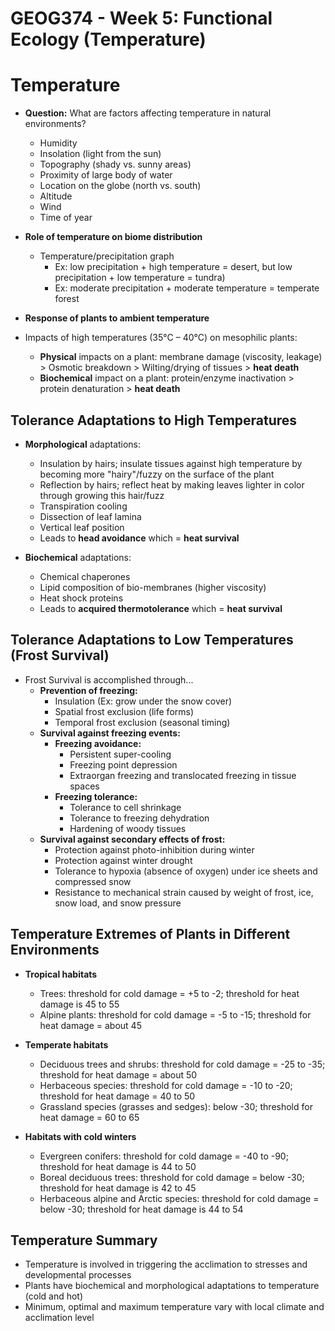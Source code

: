 # GEOG374 - Week 5: Functional Ecology (Temperature)

# Temperature
- **Question:** What are factors affecting temperature in natural environments?
    - Humidity
    - Insolation (light from the sun)
    - Topography (shady vs. sunny areas)
    - Proximity of large body of water
    - Location on the globe (north vs. south)
    - Altitude
    - Wind
    - Time of year

- **Role of temperature on biome distribution**
    - Temperature/precipitation graph
        - Ex: low precipitation + high temperature = desert, but low precipitation + low temperature = tundra)
        - Ex: moderate precipitation + moderate temperature = temperate forest

- **Response of plants to ambient temperature**

- Impacts of high temperatures (35°C – 40°C) on mesophilic plants:
    - **Physical** impacts on a plant: membrane damage (viscosity, leakage) > Osmotic breakdown > Wilting/drying of tissues > **heat death**
    - **Biochemical** impact on a plant: protein/enzyme inactivation > protein denaturation > **heat death**    

## Tolerance Adaptations to High Temperatures
- **Morphological** adaptations:
    - Insulation by hairs; insulate tissues against high temperature by becoming more "hairy"/fuzzy on the surface of the plant
    - Reflection by hairs; reflect heat by making leaves lighter in color through growing this hair/fuzz
    - Transpiration cooling
    - Dissection of leaf lamina
    - Vertical leaf position
    - Leads to **head avoidance** which = **heat survival** 

- **Biochemical** adaptations:
    - Chemical chaperones
    - Lipid composition of bio-membranes (higher viscosity)
    - Heat shock proteins
    - Leads to **acquired thermotolerance** which = **heat survival**

## Tolerance Adaptations to Low Temperatures (Frost Survival)
- Frost Survival is accomplished through...    
    - **Prevention of freezing:**
        - Insulation (Ex: grow under the snow cover)
        - Spatial frost exclusion (life forms)
        - Temporal frost exclusion (seasonal timing)
    - **Survival against freezing events:**
        - **Freezing avoidance:**
            - Persistent super-cooling
            - Freezing point depression
            - Extraorgan freezing and translocated freezing in tissue spaces
        - **Freezing tolerance:**
            - Tolerance to cell shrinkage
            - Tolerance to freezing dehydration
            - Hardening of woody tissues
    - **Survival against secondary effects of frost:**
        - Protection against photo-inhibition during winter
        - Protection against winter drought
        - Tolerance to hypoxia (absence of oxygen) under ice sheets and compressed snow
        - Resistance to mechanical strain caused by weight of frost, ice, snow load, and snow pressure

## Temperature Extremes of Plants in Different Environments
- **Tropical habitats**
    - Trees: threshold for cold damage = +5 to -2; threshold for heat damage is 45 to 55
    - Alpine plants: threshold for cold damage = -5 to -15; threshold for heat damage = about 45

- **Temperate habitats**
    - Deciduous trees and shrubs: threshold for cold damage = -25 to -35; threshold for heat damage = about 50
    - Herbaceous species: threshold for cold damage = -10 to -20; threshold for heat damage = 40 to 50
    - Grassland species (grasses and sedges): below -30; threshold for heat damage = 60 to 65

- **Habitats with cold winters**
    - Evergreen conifers: threshold for cold damage = -40 to -90; threshold for heat damage is 44 to 50
    - Boreal deciduous trees: threshold for cold damage = below -30; threshold for heat damage is 42 to 45
    - Herbaceous alpine and Arctic species: threshold for cold damage = below -30; threshold for heat damage is 44 to 54

## Temperature Summary
- Temperature is involved in triggering the acclimation to stresses and developmental processes
- Plants have biochemical and morphological adaptations to temperature (cold and hot)
- Minimum, optimal and maximum temperature vary with local climate and acclimation level
